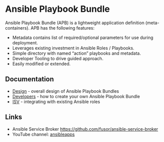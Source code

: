 # Ansible Playbook Bundle

Ansible Playbook Bundle (APB) is a lightweight application definition (meta-containers). APB
has the following features:

* Metadata contains list of required/optional parameters for use during deployment.
* Leverages existing investment in Ansible Roles / Playbooks.
* Simple directory with named “action” playbooks and metadata.
* Developer Tooling to drive guided approach.
* Easily modified or extended.

## Documentation
* [Design](docs/design.md) - overall design of Ansible Playbook Bundles
* [Developers](docs/developers.md) - how to create your own Ansible Playbook Bundle
* [ISV](docs/isv.md) - integrating with existing Ansible roles

## Links
* Ansible Service Broker [https://github.com/fusor/ansible-service-broker ](https://github.com/fusor/ansible-service-broker)
* YouTube channel: [ansibleapps](https://www.youtube.com/channel/UCE0uKh7SmjsOL3Zv0jnhgaA)
